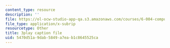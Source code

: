 ```yaml
---
content_type: resource
description: ''
file: https://ol-ocw-studio-app-qa.s3.amazonaws.com/courses/6-004-computation-structures-spring-2017/5470d51a9dab5849a7eab1c8645525ca_-OduZBd1aHw.vtt
file_type: application/x-subrip
resourcetype: Other
title: 3play caption file
uid: 5470d51a-9dab-5849-a7ea-b1c8645525ca
---
```

